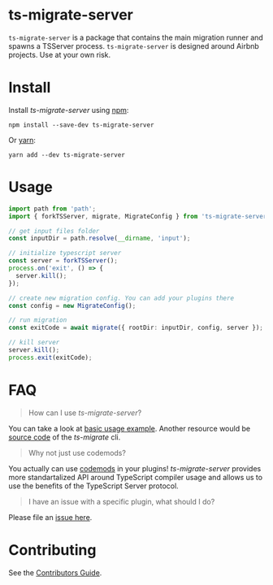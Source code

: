 # ts-migrate-server

`ts-migrate-server` is a package that contains the main migration runner and spawns a TSServer process.
`ts-migrate-server` is designed around Airbnb projects. Use at your own risk.

# Install

Install *ts-migrate-server* using [npm](https://www.npmjs.com):

`npm install --save-dev ts-migrate-server`

Or [yarn](https://yarnpkg.com):

`yarn add --dev ts-migrate-server`


# Usage

```typescript
import path from 'path';
import { forkTSServer, migrate, MigrateConfig } from 'ts-migrate-server';

// get input files folder
const inputDir = path.resolve(__dirname, 'input');

// initialize typescript server
const server = forkTSServer();
process.on('exit', () => {
  server.kill();
});

// create new migration config. You can add your plugins there
const config = new MigrateConfig();

// run migration
const exitCode = await migrate({ rootDir: inputDir, config, server });

// kill server
server.kill();
process.exit(exitCode);
```

# FAQ

> How can I use *ts-migrate-server*?

You can take a look at [basic usage example](https://github.com/airbnb/ts-migrate/blob/master/packages/ts-migrate-example/src/index.ts#L2).
Another resource would be [source code](https://github.com/airbnb/ts-migrate/blob/master/packages/ts-migrate/cli.ts) of the *ts-migrate* cli.

> Why not just use codemods?

You actually can use [codemods](https://github.com/airbnb/ts-migrate/blob/master/packages/ts-migrate-plugins/src/plugins/declare-missing-class-properties.ts) in your plugins!
*ts-migrate-server* provides more standartalized API around TypeScript compiler usage and allows us to use the benefits of the TypeScript Server protocol.

> I have an issue with a specific plugin, what should I do?

Please file an [issue here](https://github.com/airbnb/ts-migrate/issues/new).

# Contributing

See the [Contributors Guide](https://github.com/airbnb/ts-migrate/blob/master/CONTRIBUTING.md).
